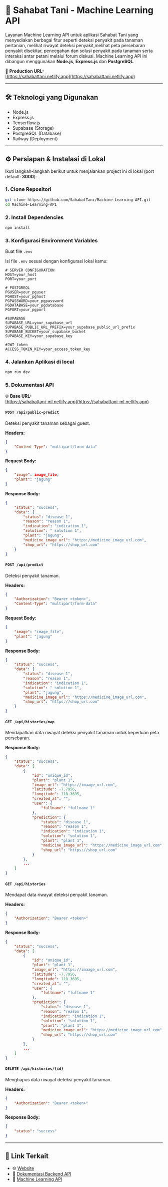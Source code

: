 # 🌾 Sahabat Tani - Machine Learning API

Layanan Machine Learning API untuk aplikasi Sahabat Tani yang menyediakan berbagai fitur seperti deteksi penyakit pada tanaman pertanian, melihat riwayat deteksi penyakit,melihat peta persebaran penyakit disekitar, pencegahan dan solusi penyakit pada tanaman serta interaksi antar petani melalui forum diskusi. Machine Learning API ini dibangun menggunakan **Node.js**, **Express.js** dan **PostgreSQL**.

🚀 **Production URL:**  
[https://sahabattani.netlify.app](https://sahabattani.netlify.app)

---

## 🛠️ Teknologi yang Digunakan

- Node.js
- Express.js
- Tenserflow.js
- Supabase (Storage)
- PostgreSQL (Database)
- Railway (Deployment)

---

## ⚙️ Persiapan & Instalasi di Lokal

Ikuti langkah-langkah berikut untuk menjalankan project ini di lokal (port default: **3000**):

### 1. Clone Repositori

```bash
git clone https://github.com/SahabatTani/Machine-Learning-API.git
cd Machine-Learning-API
```

### 2. Install Dependencies

```bash
npm install
```

### 3. Konfigurasi Environment Variables

Buat file `.env` 

Isi file `.env` sesuai dengan konfigurasi lokal kamu:

```
# SERVER CONFIGURATION
HOST=your_host
PORT=your_port

# POSTGREQL
PGUSER=your_pguser
PGHOST=your_pghost
PGPASSWORD=your_pgpassword
PGDATABASE=your_pgdatabase
PGPORT=your_pgport

#SUPABASE
SUPABASE_URL=your_supabase_url
SUPABASE_PUBLIC_URL_PREFIX=your_supabase_public_url_prefix
SUPABASE_BUCKET=your_supabase_bucket
SUPABASE_KEY=your_supabase_key

#JWT token
ACCESS_TOKEN_KEY=your_access_token_key
```

### 4. Jalankan Aplikasi di local

```bash
npm run dev
```

### 5. Dokumentasi API

🌐 **Base URL:**  
[https://sahabattani-ml.netlify.app](https://sahabattani-ml.netlify.app)

#### `POST /api/public-predict`  
Deteksi penyakit tanaman sebagai guest.

**Headers:**
```json
{
    "Content-Type": "multipart/form-data"
}
```

**Request Body:**
```json
{
    "image": image_file,
    "plant": "jagung"
}
```

**Response Body:**
```json
{
    "status": "success",
    "data": {
        "status": "disease 1",
        "reason": "reason 1",
        "indication": "indication 1",
        "solution": " solution 1",
        "plant": "jagung",
        "medicine_image_url": "https://medicine_image_url.com",
        "shop_url": "https://shop_url.com"
    }
}
```


#### `POST /api/predict`  
Deteksi penyakit tanaman.

**Headers:**
```json
{
    "Authorization": "Bearer <token>",
    "Content-Type": "multipart/form-data"
}
```

**Request Body:**
```json
{
    "image": "image_file",
    "plant": "jagung"
}
```

**Response Body:**
```json
{
    "status": "success",
    "data": {
        "status": "disease 1",
        "reason": "reason 1",
        "indication": "indication 1",
        "solution": " solution 1",
        "plant": "jagung",
        "medicine_image_url": "https://medicine_image_url.com",
        "shop_url": "https://shop_url.com"
    }
}
```

#### `GET /api/histories/map`  
Mendapatkan data riwayat deteksi penyakit tanaman untuk keperluan peta persebaran.

**Response Body:**
```json
{
    "status": "success",
    "data": [
        {
            "id": "unique_id",
            "plant": "plant 1",
            "image_url": "https://imaage_url.com",
            "latitude": -7.7956,
            "longitude": 110.3695,
            "created_at": "",
            "user": {
                "fullname": "fullname 1"
            },
            "prediction": {
                "status": "disease 1",
                "reason": "reason 1",
                "indication": "indication 1",
                "solution": "solution 1",
                "plant": "plant 1",
                "medicine_image_url": "https://medicine_image_url.com",
                "shop_url": "https://shop_url.com"
            }
        },
        ...
    ]
}
```

#### `GET /api/histories`  
Mendapat data riwayat deteksi penyakit tanaman.

**Headers:**
```json
{
    "Authorization": "Bearer <token>"
}
```

**Response Body:**
```json
{
    "status": "success",
    "data": [
        {
            "id": "unique_id",
            "plant": "plant 1",
            "image_url": "https://imaage_url.com",
            "latitude": -7.7956,
            "longitude": 110.3695,
            "created_at": "",
            "user": {
                "fullname": "fullname 1"
            },
            "prediction": {
                "status": "disease 1",
                "reason": "reason 1",
                "indication": "indication 1",
                "solution": "solution 1",
                "plant": "plant 1",
                "medicine_image_url": "https://medicine_image_url.com",
                "shop_url": "https://shop_url.com"
            }
        },
        ...
    ]
}
```

#### `DELETE /api/histories/{id}`  
Menghapus data riwayat deteksi penyakit tanaman.

**Headers:**
```json
{
    "Authorization": "Bearer <token>"
}
```

**Response Body:**
```json
{
    "status": "success"
}
```

---

## 🔗 Link Terkait

- 🌐 [Website](https://sahabattani.netlify.app/)
- 📄 [Dokumentasi Backend API](https://sahabattani.up.railway.app/)
- 🌾 [Machine Learning API](https://sahabattani-ml.up.railway.app/)